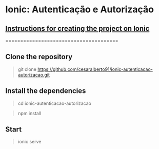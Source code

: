Ionic: Autenticação e Autorização
==============================================

[Instructions for creating the project on Ionic](https://www.notion.so/Autentica-o-e-Autoriza-o-cb97da0dc70a40339de21cc9aaf6f71c)
-----
======================================

Clone the repository
-----
> git clone https://github.com/cesaralberto91/ionic-autenticacao-autorizacao.git

Install the dependencies
-----
> cd ionic-autenticacao-autorizacao

> npm install

Start
-----
> ionic serve

